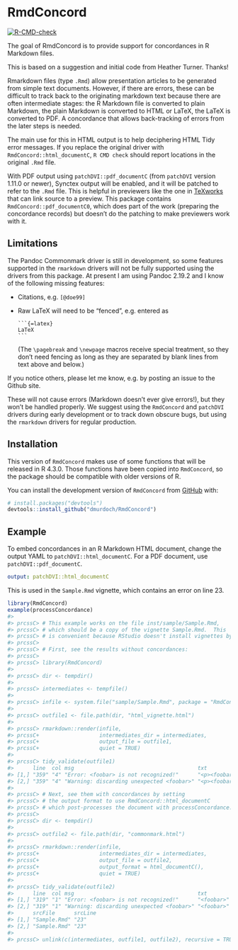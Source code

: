 
<!-- README.md is generated from README.Rmd. Please edit that file -->

# RmdConcord

<!-- badges: start -->

[![R-CMD-check](https://github.com/dmurdoch/RmdConcord/actions/workflows/R-CMD-check.yaml/badge.svg)](https://github.com/dmurdoch/RmdConcord/actions/workflows/R-CMD-check.yaml)
<!-- badges: end -->

The goal of RmdConcord is to provide support for concordances in R
Markdown files.

This is based on a suggestion and initial code from Heather Turner.
Thanks!

Rmarkdown files (type `.Rmd`) allow presentation articles to be
generated from simple text documents. However, if there are errors,
these can be difficult to track back to the originating markdown text
because there are often intermediate stages: the R Markdown file is
converted to plain Markdown, the plain Markdown is converted to HTML or
LaTeX, the LaTeX is converted to PDF. A concordance that allows
back-tracking of errors from the later steps is needed.

The main use for this in HTML output is to help deciphering HTML Tidy
error messages. If you replace the original driver with
`RmdConcord::html_documentC`, `R CMD check` should report locations in
the original `.Rmd` file.

With PDF output using `patchDVI::pdf_documentC` (from `patchDVI` version
1.11.0 or newer), Synctex output will be enabled, and it will be patched
to refer to the `.Rmd` file. This is helpful in previewers like the one
in [TeXworks](https://www.tug.org/texworks/) that can link source to a
preview. This package contains `RmdConcord::pdf_documentC0`, which does
part of the work (preparing the concordance records) but doesn’t do the
patching to make previewers work with it.

## Limitations

The Pandoc Commonmark driver is still in development, so some features
supported in the `rmarkdown` drivers will not be fully supported using
the drivers from this package. At present I am using Pandoc 2.19.2 and I
know of the following missing features:

- Citations, e.g. `[@doe99]`

- Raw LaTeX will need to be “fenced”, e.g. entered as

      ```{=latex}
      LaTeX
      ```

  (The `\pagebreak` and `\newpage` macros receive special treatment, so
  they don’t need fencing as long as they are separated by blank lines
  from text above and below.)

If you notice others, please let me know, e.g. by posting an issue to
the Github site.

These will not cause errors (Markdown doesn’t ever give errors!), but
they won’t be handled properly. We suggest using the `RmdConcord` and
`patchDVI` drivers during early development or to track down obscure
bugs, but using the `rmarkdown` drivers for regular production.

## Installation

This version of `RmdConcord` makes use of some functions that will be
released in R 4.3.0. Those functions have been copied into `RmdConcord`,
so the package should be compatible with older versions of R.

You can install the development version of `RmdConcord` from
[GitHub](https://github.com/) with:

``` r
# install.packages("devtools")
devtools::install_github("dmurdoch/RmdConcord")
```

## Example

To embed concordances in an R Markdown HTML document, change the output
YAML to `patchDVI::html_documentC`. For a PDF document, use
`patchDVI::pdf_documentC`.

``` yaml
output: patchDVI::html_documentC
```

This is used in the `Sample.Rmd` vignette, which contains an error on
line 23.

``` r
library(RmdConcord)
example(processConcordance)
#> 
#> prcssC> # This example works on the file inst/sample/Sample.Rmd,
#> prcssC> # which should be a copy of the vignette Sample.Rmd.  This
#> prcssC> # is convenient because RStudio doesn't install vignettes by default.
#> prcssC> 
#> prcssC> # First, see the results without concordances:
#> prcssC> 
#> prcssC> library(RmdConcord)
#> 
#> prcssC> dir <- tempdir()
#> 
#> prcssC> intermediates <- tempfile()
#> 
#> prcssC> infile <- system.file("sample/Sample.Rmd", package = "RmdConcord")
#> 
#> prcssC> outfile1 <- file.path(dir, "html_vignette.html")
#> 
#> prcssC> rmarkdown::render(infile,
#> prcssC+                   intermediates_dir = intermediates,
#> prcssC+                   output_file = outfile1,
#> prcssC+                   quiet = TRUE)
#> 
#> prcssC> tidy_validate(outfile1)
#>      line  col msg                                       txt              
#> [1,] "359" "4" "Error: <foobar> is not recognized!"      "<p><foobar></p>"
#> [2,] "359" "4" "Warning: discarding unexpected <foobar>" "<p><foobar></p>"
#> 
#> prcssC> # Next, see them with concordances by setting
#> prcssC> # the output format to use RmdConcord::html_documentC
#> prcssC> # which post-processes the document with processConcordance.
#> prcssC> 
#> prcssC> dir <- tempdir()
#> 
#> prcssC> outfile2 <- file.path(dir, "commonmark.html")
#> 
#> prcssC> rmarkdown::render(infile,
#> prcssC+                   intermediates_dir = intermediates,
#> prcssC+                   output_file = outfile2,
#> prcssC+                   output_format = html_documentC(),
#> prcssC+                   quiet = TRUE)
#> 
#> prcssC> tidy_validate(outfile2)
#>      line  col msg                                       txt       
#> [1,] "319" "1" "Error: <foobar> is not recognized!"      "<foobar>"
#> [2,] "319" "1" "Warning: discarding unexpected <foobar>" "<foobar>"
#>      srcFile      srcLine
#> [1,] "Sample.Rmd" "23"   
#> [2,] "Sample.Rmd" "23"   
#> 
#> prcssC> unlink(c(intermediates, outfile1, outfile2), recursive = TRUE)
```
